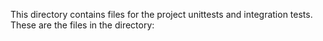 This directory contains files for the project unittests and integration tests. These are the files in the directory:

